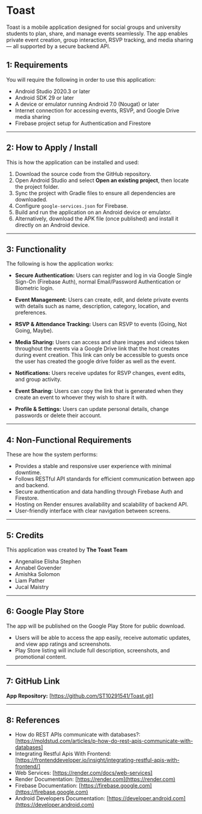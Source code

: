# Toast
Toast is a mobile application designed for social groups and university students to plan, share, and manage events seamlessly. The app enables private event creation, group interaction, RSVP tracking, and media sharing — all supported by a secure backend API.

## 1: Requirements

You will require the following in order to use this application:

* Android Studio 2020.3 or later
* Android SDK 29 or later
* A device or emulator running Android 7.0 (Nougat) or later
* Internet connection for accessing events, RSVP, and Google Drive media sharing
* Firebase project setup for Authentication and Firestore

---

## 2: How to Apply / Install

This is how the application can be installed and used:

1. Download the source code from the GitHub repository.
2. Open Android Studio and select **Open an existing project**, then locate the project folder.
3. Sync the project with Gradle files to ensure all dependencies are downloaded.
4. Configure `google-services.json` for Firebase.
5. Build and run the application on an Android device or emulator.
6. Alternatively, download the APK file (once published) and install it directly on an Android device.

---

## 3: Functionality

The following is how the application works:

* **Secure Authentication:**
  Users can register and log in via Google Single Sign-On (Firebase Auth), normal Email/Password Authentication or Biometric login.

* **Event Management:**
  Users can create, edit, and delete private events with details such as name, description, category, location, and preferences.

* **RSVP & Attendance Tracking:**
  Users can RSVP to events (Going, Not Going, Maybe).

* **Media Sharing:**
  Users can access and share images and videos taken throughout the events via a Google Drive link that the host creates during event creation. This link can only be accessible to guests once the user has created the google drive folder as well as the event. 

* **Notifications:**
  Users receive updates for RSVP changes, event edits, and group activity.

* **Event Sharing:**
  Users can copy the link that is generated when they create an event to whoever they wish to share it with. 

* **Profile & Settings:**
  Users can update personal details, change passwords or delete their account.

---

## 4: Non-Functional Requirements

These are how the system performs:

* Provides a stable and responsive user experience with minimal downtime.
* Follows RESTful API standards for efficient communication between app and backend.
* Secure authentication and data handling through Firebase Auth and Firestore.
* Hosting on Render ensures availability and scalability of backend API.
* User-friendly interface with clear navigation between screens.

---

## 5: Credits

This application was created by **The Toast Team**

* Angenalise Elisha Stephen
* Annabel Govender
* Amishka Solomon
* Liam Pather
* Jucal Maistry

---

## 6: Google Play Store

The app will be published on the Google Play Store for public download.

* Users will be able to access the app easily, receive automatic updates, and view app ratings and screenshots.
* Play Store listing will include full description, screenshots, and promotional content.

---

## 7: GitHub Link

**App Repository:** [https://github.com/ST10291541/Toast.git]

---

## 8: References

* How do REST APIs communicate with databases?: [https://moldstud.com/articles/p-how-do-rest-apis-communicate-with-databases]
* Integrating Restful Apis With Frontend: [https://frontenddeveloper.io/insight/integrating-restful-apis-with-frontend/]
* Web Services: [https://render.com/docs/web-services]
* Render Documentation: [https://render.com](https://render.com)
* Firebase Documentation: [https://firebase.google.com](https://firebase.google.com)
* Android Developers Documentation: [https://developer.android.com](https://developer.android.com)
